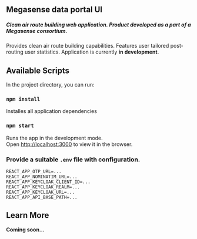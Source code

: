 ## Megasense data portal UI

##### Clean air route building web application. Product developed as a part of a Megasense consortium.

Provides clean air route building capabilities. Features user tailored post-routing user statistics. Application is currently **in development**. 

## Available Scripts

In the project directory, you can run:

### `npm install`

Installes all application dependencies

### `npm start`

Runs the app in the development mode.<br />
Open [http://localhost:3000](http://localhost:3000) to view it in the browser.

### Provide a suitable ```.env``` file with configuration.

```
REACT_APP_OTP_URL=...
REACT_APP_NOMINATIM_URL=...
REACT_APP_KEYCLOAK_CLIENT_ID=...
REACT_APP_KEYCLOAK_REALM=...
REACT_APP_KEYCLOAK_URL=...
REACT_APP_API_BASE_PATH=...
```

## Learn More

__Coming soon...__

